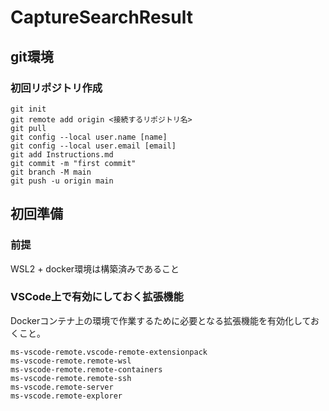 # CaptureSearchResult

## git環境

### 初回リポジトリ作成

    git init
    git remote add origin <接続するリポジトリ名>
    git pull
    git config --local user.name [name]
    git config --local user.email [email]
    git add Instructions.md
    git commit -m "first commit"
    git branch -M main
    git push -u origin main

## 初回準備

### 前提

WSL2 + docker環境は構築済みであること

### VSCode上で有効にしておく拡張機能

Dockerコンテナ上の環境で作業するために必要となる拡張機能を有効化しておくこと。  

    ms-vscode-remote.vscode-remote-extensionpack
    ms-vscode-remote.remote-wsl
    ms-vscode-remote.remote-containers
    ms-vscode-remote.remote-ssh
    ms-vscode.remote-server
    ms-vscode.remote-explorer
